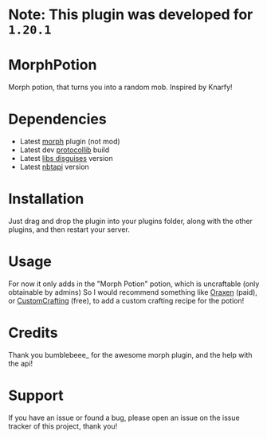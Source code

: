 # Note: This plugin was developed for `1.20.1`

# MorphPotion
Morph potion, that turns you into a random mob. Inspired by Knarfy!

# Dependencies
- Latest [morph](https://www.spigotmc.org/resources/morph.8846/) plugin (not mod)
- Latest dev [protocollib](https://github.com/dmulloy2/ProtocolLib/releases/tag/5.1.0) build
- Latest [libs disguises](https://www.spigotmc.org/resources/libs-disguises-free.81/) version
- Latest [nbtapi](https://www.spigotmc.org/resources/nbt-api.7939/) version

# Installation
Just drag and drop the plugin into your plugins folder, along with the other plugins, and then restart your server.

# Usage
For now it only adds in the "Morph Potion" potion, which is uncraftable (only obtainable by admins)
So I would recommend something like [Oraxen](https://www.spigotmc.org/resources/oraxen-custom-items-blocks-emotes-furniture-resourcepack-and-gui-1-18-1-20-4.72448/) (paid),
or [CustomCrafting](https://www.spigotmc.org/resources/customcrafting-advanced-custom-recipe-plugin-1-16-1-19-free.55883/) (free), to add a custom crafting recipe for the potion!

# Credits
Thank you bumblebeee_ for the awesome morph plugin, and the help with the api!

# Support
If you have an issue or found a bug, please open an issue on the issue tracker of this project, thank you!

